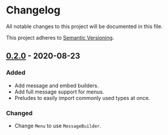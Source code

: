 # Changelog

All notable changes to this project will be documented in this file.

This project adheres to [Semantic Versioning][semver].

## [0.2.0] - 2020-08-23

### Added

- Add message and embed builders.
- Add full message support for menus.
- Preludes to easily import commonly used types at once.

### Changed

- Change `Menu` to use `MessageBuilder`.

[semver]: https://semver.org/spec/v2.0.0.html

<!-- TAGS -->
[0.2.0]: https://github.com/AriusX7/serenity-utils/compare/v0.1.0...v0.2.0

